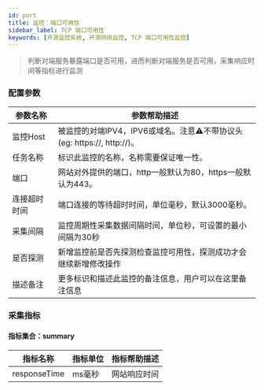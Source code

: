 ```yaml
---
id: port  
title: 监控：端口可用性      
sidebar_label: TCP 端口可用性    
keywords: [开源监控系统, 开源网络监控, TCP 端口可用性监控]
---
```


> 判断对端服务暴露端口是否可用，进而判断对端服务是否可用，采集响应时间等指标进行监测

### 配置参数

|  参数名称  |                        参数帮助描述                        |
|--------|------------------------------------------------------|
| 监控Host | 被监控的对端IPV4，IPV6或域名。注意⚠️不带协议头(eg: https://, http://)。 |
| 任务名称   | 标识此监控的名称，名称需要保证唯一性。                                  |
| 端口     | 网站对外提供的端口，http一般默认为80，https一般默认为443。                 |
| 连接超时时间 | 端口连接的等待超时时间，单位毫秒，默认3000毫秒。                           |
| 采集间隔   | 监控周期性采集数据间隔时间，单位秒，可设置的最小间隔为30秒                       |
| 是否探测   | 新增监控前是否先探测检查监控可用性，探测成功才会继续新增修改操作                     |
| 描述备注   | 更多标识和描述此监控的备注信息，用户可以在这里备注信息                          |

### 采集指标

#### 指标集合：summary

|     指标名称     | 指标单位 | 指标帮助描述 |
|--------------|------|--------|
| responseTime | ms毫秒 | 网站响应时间 |

